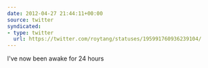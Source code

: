 ```yaml
---
date: 2012-04-27 21:44:11+00:00
source: twitter
syndicated:
- type: twitter
  url: https://twitter.com/roytang/statuses/195991760936239104/
---
```


I've now been awake for 24 hours